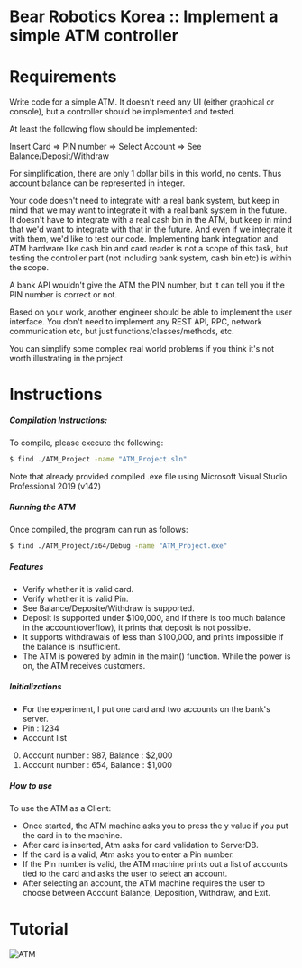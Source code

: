 # Bear Robotics Korea :: Implement a simple ATM controller





# Requirements

Write code for a simple ATM. It doesn't need any UI (either graphical or console), but a controller should be implemented and tested.


At least the following flow should be implemented:

Insert Card => PIN number => Select Account => See Balance/Deposit/Withdraw



For simplification, there are only 1 dollar bills in this world, no cents. Thus account balance can be represented in integer.



Your code doesn't need to integrate with a real bank system, but keep in mind that we may want to integrate it with a real bank system in the future. It doesn't have to integrate with a real cash bin in the ATM, but keep in mind that we'd want to integrate with that in the future. And even if we integrate it with them, we'd like to test our code. Implementing bank integration and ATM hardware like cash bin and card reader is not a scope of this task, but testing the controller part (not including bank system, cash bin etc) is within the scope.



A bank API wouldn't give the ATM the PIN number, but it can tell you if the PIN number is correct or not.



Based on your work, another engineer should be able to implement the user interface. You don't need to implement any REST API, RPC, network communication etc, but just functions/classes/methods, etc.

You can simplify some complex real world problems if you think it's not worth illustrating in the project.


# Instructions




##### Compilation Instructions:
To compile, please execute the following:
```bash
$ find ./ATM_Project -name "ATM_Project.sln"
```
Note that already provided compiled .exe file using Microsoft Visual Studio Professional 2019
 (v142)

##### Running the ATM
Once compiled, the program can run as follows:
```bash
$ find ./ATM_Project/x64/Debug -name "ATM_Project.exe"
```

##### Features 

- Verify whether it is valid card.
- Verify whether it is valid Pin.
- See Balance/Deposite/Withdraw is supported.
- Deposit is supported under $100,000, and if there is too much balance in the account(overflow), it prints that deposit is not possible.
- It supports withdrawals of less than $100,000, and prints impossible if the balance is insufficient.
- The ATM is powered by admin in the main() function. While the power is on, the ATM receives customers.

##### Initializations

- For the experiment, I put one card and two accounts on the bank's server.
- Pin : 1234
- Account list
0. Account number : 987, Balance : $2,000
1. Account number : 654, Balance : $1,000

##### How to use 

To use the ATM as a Client:
- Once started, the ATM machine asks you to press the y value if you put the card in to the machine.
- After card is inserted, Atm asks for card validation to ServerDB.
- If the card is a valid, Atm asks you to enter a Pin number.
- If the Pin number is valid, the ATM machine prints out a list of accounts tied to the card and asks the user to select an account.
- After selecting an account, the ATM machine requires the user to choose between Account Balance, Deposition, Withdraw, and Exit.


# Tutorial

![ATM](https://user-images.githubusercontent.com/120086749/207247541-1aca64c0-81be-4210-82a9-2a8260675ded.JPG)

